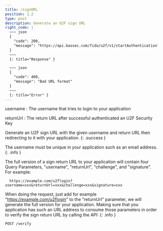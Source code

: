 ```yaml
---
title: /signURL
position: 1.2
type: post
description: Generate an U2F sign URL
right_code: |
  ~~~ json
  {
    "code": 200,
    "message": "https://api.baosec.com/fido/u2f/v1/startAuthentication?username=example-user&returnUrl=https://example.com/u2fLogin&challenge=d39ea54d7a127294033f6d9ff43e5f3d1f6ded3194bc7cda70acb04d5601872c&signature=fb5dbff9c91d0c7f20b661e076f2a91fdf30512694ffbfef7c5fd056ad569739"
  }
  ~~~
  {: title="Response" }

  ~~~ json
  {
    "code": 400,
    "message": "Bad URL format"
  }
  ~~~
  {: title="Error" }
---
```

username
: The username that tries to login to your application

returnUrl
: The return URL after successful authenticated an U2F Security Key

Generate an U2F sign URL with the given username and return URL then redirecting to it with your application.
{: .success }

The username must be unique in your application such as an email address.
{: .info }

The full version of a sign return URL to your application will contain four Query Parameters, "username", "returnUrl", "challenge", and "signature". For example:

```
  https://example.com/u2flogin?username=xxx&returnUrl=xxx&challenge=xxx&signature=xxx
```

When doing the request, just add for example "https://example.com/u2flogin" to the "returnUrl" parameter, we will generate the full version for your application. Making sure that you application has such an URL address to consume those parameters in order to verify the sign return URL by calling the API:
{: .info }

```
POST /verify
```

